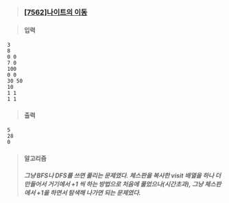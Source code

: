
> ### [[7562]나이트의 이동](https://www.acmicpc.net/problem/7562)

> #### 입력
	3
	8
	0 0
	7 0
	100
	0 0
	30 50
	10
	1 1
	1 1
> #### 출력
	5
	28
	0
> #### 알고리즘
> ##### 그냥 BFS나 DFS를 쓰면 풀리는 문제였다.  체스판을 복사한 visit 배열을 하나 더 만들어서 거기에서 +1 씩 하는 방법으로 처음에 풀었으나(시간초과), 그냥 체스판에서 +1을 하면서 탐색해 나가면 되는 문제였다.